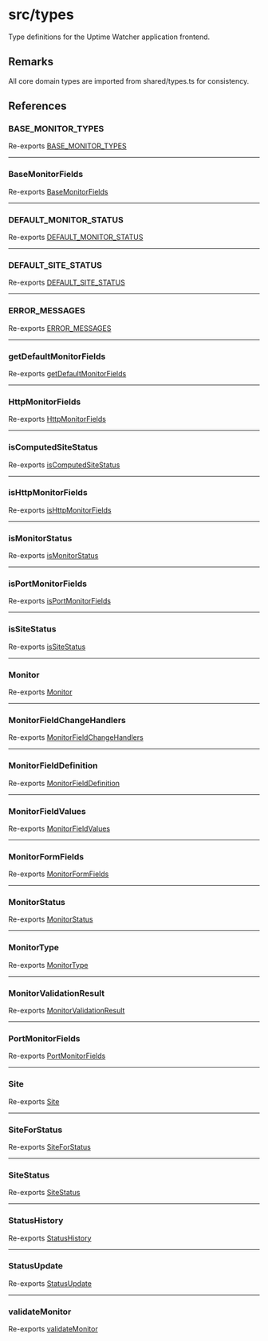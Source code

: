 # src/types

Type definitions for the Uptime Watcher application frontend.

## Remarks

All core domain types are imported from shared/types.ts for consistency.

## References

### BASE\_MONITOR\_TYPES

Re-exports [BASE_MONITOR_TYPES](../../shared/types/variables/BASE_MONITOR_TYPES.md)

***

### BaseMonitorFields

Re-exports [BaseMonitorFields](monitor-forms/interfaces/BaseMonitorFields.md)

***

### DEFAULT\_MONITOR\_STATUS

Re-exports [DEFAULT_MONITOR_STATUS](../../shared/types/variables/DEFAULT_MONITOR_STATUS.md)

***

### DEFAULT\_SITE\_STATUS

Re-exports [DEFAULT_SITE_STATUS](../../shared/types/variables/DEFAULT_SITE_STATUS.md)

***

### ERROR\_MESSAGES

Re-exports [ERROR_MESSAGES](../../shared/types/variables/ERROR_MESSAGES.md)

***

### getDefaultMonitorFields

Re-exports [getDefaultMonitorFields](monitor-forms/functions/getDefaultMonitorFields.md)

***

### HttpMonitorFields

Re-exports [HttpMonitorFields](monitor-forms/interfaces/HttpMonitorFields.md)

***

### isComputedSiteStatus

Re-exports [isComputedSiteStatus](../../shared/types/functions/isComputedSiteStatus.md)

***

### isHttpMonitorFields

Re-exports [isHttpMonitorFields](monitor-forms/functions/isHttpMonitorFields.md)

***

### isMonitorStatus

Re-exports [isMonitorStatus](../../shared/types/functions/isMonitorStatus.md)

***

### isPortMonitorFields

Re-exports [isPortMonitorFields](monitor-forms/functions/isPortMonitorFields.md)

***

### isSiteStatus

Re-exports [isSiteStatus](../../shared/types/functions/isSiteStatus.md)

***

### Monitor

Re-exports [Monitor](../../shared/types/interfaces/Monitor.md)

***

### MonitorFieldChangeHandlers

Re-exports [MonitorFieldChangeHandlers](monitor-forms/interfaces/MonitorFieldChangeHandlers.md)

***

### MonitorFieldDefinition

Re-exports [MonitorFieldDefinition](../../shared/types/interfaces/MonitorFieldDefinition.md)

***

### MonitorFieldValues

Re-exports [MonitorFieldValues](monitor-forms/interfaces/MonitorFieldValues.md)

***

### MonitorFormFields

Re-exports [MonitorFormFields](monitor-forms/type-aliases/MonitorFormFields.md)

***

### MonitorStatus

Re-exports [MonitorStatus](../../shared/types/type-aliases/MonitorStatus.md)

***

### MonitorType

Re-exports [MonitorType](../../shared/types/type-aliases/MonitorType.md)

***

### MonitorValidationResult

Re-exports [MonitorValidationResult](monitor-forms/interfaces/MonitorValidationResult.md)

***

### PortMonitorFields

Re-exports [PortMonitorFields](monitor-forms/interfaces/PortMonitorFields.md)

***

### Site

Re-exports [Site](../../shared/types/interfaces/Site.md)

***

### SiteForStatus

Re-exports [SiteForStatus](../../shared/types/interfaces/SiteForStatus.md)

***

### SiteStatus

Re-exports [SiteStatus](../../shared/types/type-aliases/SiteStatus.md)

***

### StatusHistory

Re-exports [StatusHistory](../../shared/types/interfaces/StatusHistory.md)

***

### StatusUpdate

Re-exports [StatusUpdate](../../shared/types/interfaces/StatusUpdate.md)

***

### validateMonitor

Re-exports [validateMonitor](../../shared/types/functions/validateMonitor.md)
